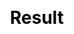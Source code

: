 ---
title: Result
layout: happy_worship/result
description: Respect gods, happy worship -- get reward lucky point.
js: ["js/game/happy_worship/parameter.js", "js/game/happy_worship/result.js"]
css: ["css/game/happy_worship/happy_worship.css"]
---